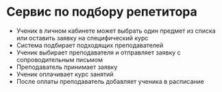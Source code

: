 # Сервис по подбору репетитора

- Ученик в личном кабинете может выбрать один предмет из списка
  или оставить заявку на специфический курс
- Система подбирает подходящих преподавателей
- Ученик выбирает преподавателя и отправляет заявку с сопроводительным письмом
- Преподаватель принимает заявку
- Ученик оплачивает курс занятий
- После оплаты преподаватель добавляет ученика в расписание
